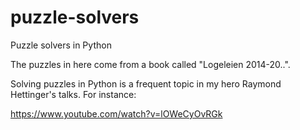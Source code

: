 # puzzle-solvers

Puzzle solvers in Python

The puzzles in here come from a book called "Logeleien 2014-20..".

Solving puzzles in Python is a frequent topic in my hero Raymond Hettinger's
talks. For instance:

https://www.youtube.com/watch?v=lOWeCyOvRGk
